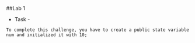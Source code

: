 ##Lab 1
- Task -

`To complete this challenge, you have to create a public state variable num and initialized it with 10;`
